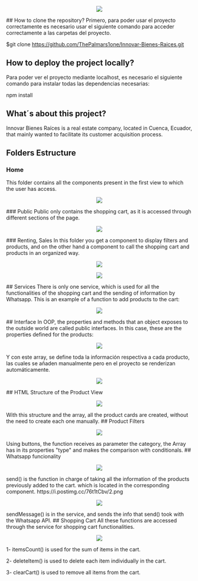 <p align=center>
<img src="https://i.postimg.cc/2jFw4J8N/logo-innovar.png">
</p>
## How to clone the repository?
Primero, para poder usar el proyecto correctamente es necesario usar el siguiente comando para acceder correctamente a las carpetas del proyecto.

$git clone https://github.com/ThePalmars1one/Innovar-Bienes-Raices.git

## How to deploy the project locally?
Para poder ver el proyecto mediante localhost, es necesario el siguiente comando para instalar todas las dependencias necesarias:

npm install

## What´s about this project?
Innovar Bienes Raíces is a real estate company, located in Cuenca, Ecuador, that mainly wanted to facilitate its customer acquisition process.
## Folders Estructure
### Home
This folder contains all the components present in the first view to which the user has access.
<p align=center>
<img src="https://i.postimg.cc/pLTJMJb9/home.png">
</p>
### Public
Public only contains the shopping cart, as it is accessed through different sections of the page.
<p align=center>
<img src="https://i.postimg.cc/qBym1w44/public.png">
</p>
### Renting, Sales
In this folder you get a component to display filters and products, and on the other hand a component to call the shopping cart and products in an organized way.
<p align=center>
<img src="https://i.postimg.cc/GpB0tDYt/renting.png">
</p>
<p align=center>
<img src="https://i.postimg.cc/Hkg4V1yy/selling.png">
</p>
## Services
There is only one service, which is used for all the functionalities of the shopping cart and the sending of information by Whatsapp. This is an example of a function to add products to the cart:
<p align=center>
<img src="https://i.postimg.cc/VLGmNmT7/code.png">
</p>
## Interface
In OOP, the properties and methods that an object exposes to the outside world are called public interfaces. In this case, these are the properties defined for the products:
<p align=center>
<img src="https://i.postimg.cc/QNcqsMB3/2.png">
</p>
Y con este array, se define toda la información respectiva a cada producto, las cuales se añaden manualmente pero en el proyecto se renderizan automáticamente.
<p align=center>
<img src="https://i.postimg.cc/50dFkwSF/3.png">
</p>
## HTML Structure of the Product View
<p align=center>
<img src="https://i.postimg.cc/02D5cLHZ/4.png">
</p>
With this structure and the array, all the product cards are created, without the need to create each one manually.
## Product Filters
<p align=center>
<img src="https://i.postimg.cc/QCPB11Ct/5.png">
</p>
Using buttons, the function receives as parameter the category, the Array has in its properties "type" and makes the comparison with conditionals.
## Whatsapp funcionality
<p align=center>
<img src="https://i.postimg.cc/gkQSk7z9/1.png">
</p>
send() is the function in charge of taking all the information of the products previously added to the cart. which is located in the corresponding component.
https://i.postimg.cc/76t1tCbv/2.png
<p align=center>
<img src="https://i.postimg.cc/76t1tCbv/2.png">
</p>
sendMessage() is in the service, and sends the info that send() took with the Whatsapp API.
## Shopping Cart
All these functions are accessed through the service for shopping cart functionalities.
<p align=center>
<img src="https://i.postimg.cc/JhqSnQYb/3.png">
</p>
1- itemsCount() is used for the sum of items in the cart.

2- deleteItem() is used to delete each item individually in the cart.

3- clearCart() is used to remove all items from the cart.